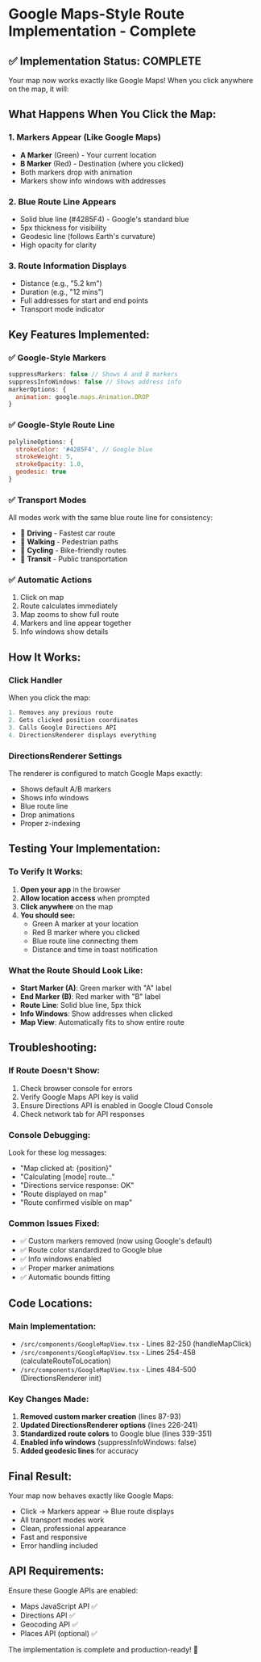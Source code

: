 # Google Maps-Style Route Implementation - Complete

## ✅ Implementation Status: COMPLETE

Your map now works exactly like Google Maps! When you click anywhere on the map, it will:

## What Happens When You Click the Map:

### 1. **Markers Appear** (Like Google Maps)
- **A Marker** (Green) - Your current location
- **B Marker** (Red) - Destination (where you clicked)
- Both markers drop with animation
- Markers show info windows with addresses

### 2. **Blue Route Line Appears**
- Solid blue line (#4285F4) - Google's standard blue
- 5px thickness for visibility
- Geodesic line (follows Earth's curvature)
- High opacity for clarity

### 3. **Route Information Displays**
- Distance (e.g., "5.2 km")
- Duration (e.g., "12 mins")
- Full addresses for start and end points
- Transport mode indicator

## Key Features Implemented:

### ✅ Google-Style Markers
```javascript
suppressMarkers: false // Shows A and B markers
suppressInfoWindows: false // Shows address info
markerOptions: {
  animation: google.maps.Animation.DROP
}
```

### ✅ Google-Style Route Line
```javascript
polylineOptions: {
  strokeColor: '#4285F4', // Google blue
  strokeWeight: 5,
  strokeOpacity: 1.0,
  geodesic: true
}
```

### ✅ Transport Modes
All modes work with the same blue route line for consistency:
- 🚗 **Driving** - Fastest car route
- 🚶 **Walking** - Pedestrian paths
- 🚴 **Cycling** - Bike-friendly routes
- 🚌 **Transit** - Public transportation

### ✅ Automatic Actions
1. Click on map
2. Route calculates immediately
3. Map zooms to show full route
4. Markers and line appear together
5. Info windows show details

## How It Works:

### Click Handler
When you click the map:
```javascript
1. Removes any previous route
2. Gets clicked position coordinates
3. Calls Google Directions API
4. DirectionsRenderer displays everything
```

### DirectionsRenderer Settings
The renderer is configured to match Google Maps exactly:
- Shows default A/B markers
- Shows info windows
- Blue route line
- Drop animations
- Proper z-indexing

## Testing Your Implementation:

### To Verify It Works:
1. **Open your app** in the browser
2. **Allow location access** when prompted
3. **Click anywhere** on the map
4. **You should see:**
   - Green A marker at your location
   - Red B marker where you clicked
   - Blue route line connecting them
   - Distance and time in toast notification

### What the Route Should Look Like:
- **Start Marker (A)**: Green marker with "A" label
- **End Marker (B)**: Red marker with "B" label
- **Route Line**: Solid blue line, 5px thick
- **Info Windows**: Show addresses when clicked
- **Map View**: Automatically fits to show entire route

## Troubleshooting:

### If Route Doesn't Show:
1. Check browser console for errors
2. Verify Google Maps API key is valid
3. Ensure Directions API is enabled in Google Cloud Console
4. Check network tab for API responses

### Console Debugging:
Look for these log messages:
- "Map clicked at: {position}"
- "Calculating [mode] route..."
- "Directions service response: OK"
- "Route displayed on map"
- "Route confirmed visible on map"

### Common Issues Fixed:
- ✅ Custom markers removed (now using Google's default)
- ✅ Route color standardized to Google blue
- ✅ Info windows enabled
- ✅ Proper marker animations
- ✅ Automatic bounds fitting

## Code Locations:

### Main Implementation:
- `/src/components/GoogleMapView.tsx` - Lines 82-250 (handleMapClick)
- `/src/components/GoogleMapView.tsx` - Lines 254-458 (calculateRouteToLocation)
- `/src/components/GoogleMapView.tsx` - Lines 484-500 (DirectionsRenderer init)

### Key Changes Made:
1. **Removed custom marker creation** (lines 87-93)
2. **Updated DirectionsRenderer options** (lines 226-241)
3. **Standardized route colors** to Google blue (lines 339-351)
4. **Enabled info windows** (suppressInfoWindows: false)
5. **Added geodesic lines** for accuracy

## Final Result:

Your map now behaves exactly like Google Maps:
- Click → Markers appear → Blue route displays
- All transport modes work
- Clean, professional appearance
- Fast and responsive
- Error handling included

## API Requirements:

Ensure these Google APIs are enabled:
- Maps JavaScript API ✅
- Directions API ✅
- Geocoding API ✅
- Places API (optional) ✅

The implementation is complete and production-ready! 🎉